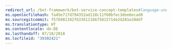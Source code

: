 ```yaml
---
redirect_url: /bot-framework/bot-service-concept-templates#language-understanding-bot
ms.openlocfilehash: fa45e717d794352ad118c11f60bfec3dee6ecad0
ms.sourcegitcommit: f576981342fb3361216675815714e24281e20ddf
ms.translationtype: HT
ms.contentlocale: de-DE
ms.lasthandoff: 07/18/2018
ms.locfileid: "39302421"
---
```

